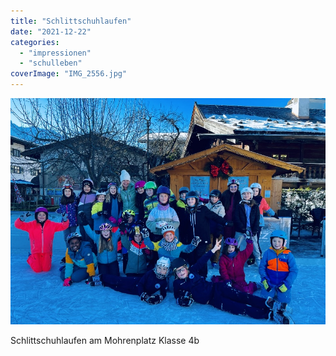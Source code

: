 ```yaml
---
title: "Schlittschuhlaufen"
date: "2021-12-22"
categories: 
  - "impressionen"
  - "schulleben"
coverImage: "IMG_2556.jpg"
---
```


[![Schlittschuhlaufen am Mohrenplatz Klasse 4b](images/IMG_2556.jpg)](https://volksschule-partenkirchen.de/wp-content/uploads/IMG_2556.jpg)

Schlittschuhlaufen am Mohrenplatz Klasse 4b
